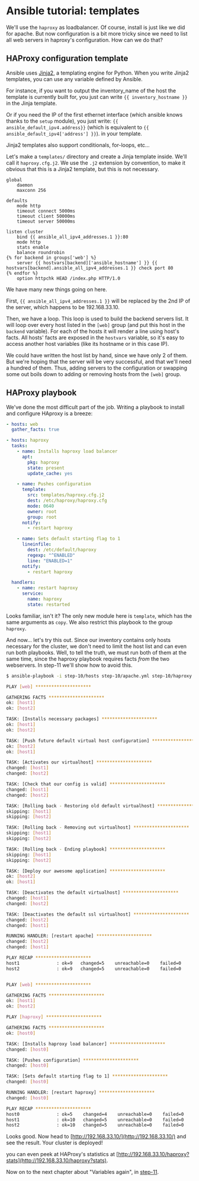 # Ansible tutorial: templates

We'll use the `haproxy` as loadbalancer. Of course, install is just like we did
for apache. But now configuration is a bit more tricky since we need to list
all web servers in haproxy's configuration. How can we do that?

## HAProxy configuration template

Ansible uses [Jinja2](http://jinja.pocoo.org/docs/), a templating engine for
Python. When you write Jinja2 templates, you can use any variable defined by
Ansible.

For instance, if you want to output the inventory_name of the host the template
is currently built for, you just can write `{{ inventory_hostname }}` in the
Jinja template.

Or if you need the IP of the first ethernet interface (which ansible knows
thanks to the `setup` module), you just write: `{{
ansible_default_ipv4.address}}` (which is equivalent to `{{
ansible_default_ipv4['address'] }}`). in your template.

Jinja2 templates also support conditionals, for-loops, etc...

Let's make a `templates/` directory and create a Jinja template inside. We'll
call  it `haproxy.cfg.j2`. We use the `.j2` extension by convention, to make
it obvious that this  is a Jinja2 template, but this is not necessary.

```jinja
global
    daemon
    maxconn 256

defaults
    mode http
    timeout connect 5000ms
    timeout client 50000ms
    timeout server 50000ms

listen cluster
    bind {{ ansible_all_ipv4_addresses.1 }}:80
    mode http
    stats enable
    balance roundrobin
{% for backend in groups['web'] %}
    server {{ hostvars[backend]['ansible_hostname'] }} {{ hostvars[backend].ansible_all_ipv4_addresses.1 }} check port 80
{% endfor %}
    option httpchk HEAD /index.php HTTP/1.0
```

We have many new things going on here.

First, `{{ ansible_all_ipv4_addresses.1 }}` will be replaced by the 2nd IP of
the server, which happens to be 192.168.33.10.

Then, we have a loop. This loop is used to build the backend servers list. It
will loop over every host listed in the `[web]` group (and put this host in the
`backend` variable). For each of the hosts it will render a line using host's
facts. All hosts' facts are exposed in the `hostvars` variable, so it's easy to
access another host variables (like its hostname or in this case IP).

We could have written the host list by hand, since we have only 2 of them. But
we're hoping that the server will be very successful, and that we'll need a
hundred of them. Thus, adding servers to the configuration or swapping some out
boils down to adding or removing hosts from the `[web]` group.

## HAProxy playbook

We've done the most difficult part of the job. Writing a playbook to install
and configure HAproxy is a breeze:

```yaml
- hosts: web
  gather_facts: true

- hosts: haproxy
  tasks:
    - name: Installs haproxy load balancer
      apt:
        pkg: haproxy
        state: present
        update_cache: yes

    - name: Pushes configuration
      template:
        src: templates/haproxy.cfg.j2
        dest: /etc/haproxy/haproxy.cfg
        mode: 0640
        owner: root
        group: root
      notify:
        - restart haproxy

    - name: Sets default starting flag to 1
      lineinfile:
        dest: /etc/default/haproxy
        regexp: "^ENABLED"
        line: "ENABLED=1"
      notify:
        - restart haproxy

  handlers:
    - name: restart haproxy
      service:
        name: haproxy
        state: restarted
```

Looks familiar, isn't it? The only new module here is `template`, which
has the same arguments as `copy`. We also restrict this playbook to the
group `haproxy`.

And now... let's try this out. Since our inventory contains only hosts
necessary for the cluster, we don't need to limit the host list and can even
run both playbooks. Well, to tell the truth, we must run both of them at the
same time, since the haproxy playbook requires facts _from_ the two webservers.
In step-11 we'll show how to avoid this.

```bash
$ ansible-playbook -i step-10/hosts step-10/apache.yml step-10/haproxy.yml

PLAY [web] *********************

GATHERING FACTS *********************
ok: [host1]
ok: [host2]

TASK: [Installs necessary packages] *********************
ok: [host1]
ok: [host2]

TASK: [Push future default virtual host configuration] *********************
ok: [host2]
ok: [host1]

TASK: [Activates our virtualhost] *********************
changed: [host1]
changed: [host2]

TASK: [Check that our config is valid] *********************
changed: [host1]
changed: [host2]

TASK: [Rolling back - Restoring old default virtualhost] *********************
skipping: [host1]
skipping: [host2]

TASK: [Rolling back - Removing out virtualhost] *********************
skipping: [host1]
skipping: [host2]

TASK: [Rolling back - Ending playbook] *********************
skipping: [host1]
skipping: [host2]

TASK: [Deploy our awesome application] *********************
ok: [host2]
ok: [host1]

TASK: [Deactivates the default virtualhost] *********************
changed: [host1]
changed: [host2]

TASK: [Deactivates the default ssl virtualhost] *********************
changed: [host2]
changed: [host1]

RUNNING HANDLER: [restart apache] *********************
changed: [host2]
changed: [host1]

PLAY RECAP *********************
host1              : ok=9   changed=5    unreachable=0    failed=0
host2              : ok=9   changed=5    unreachable=0    failed=0


PLAY [web] *********************

GATHERING FACTS *********************
ok: [host1]
ok: [host2]

PLAY [haproxy] *********************

GATHERING FACTS *********************
ok: [host0]

TASK: [Installs haproxy load balancer] *********************
changed: [host0]

TASK: [Pushes configuration] *********************
changed: [host0]

TASK: [Sets default starting flag to 1] *********************
changed: [host0]

RUNNING HANDLER: [restart haproxy] *********************
changed: [host0]

PLAY RECAP *********************
host0              : ok=5    changed=4    unreachable=0    failed=0
host1              : ok=10   changed=5    unreachable=0    failed=0
host2              : ok=10   changed=5    unreachable=0    failed=0
```

Looks good. Now head to [http://192.168.33.10/](http://192.168.33.10/) and
see the result. Your cluster is deployed!

you can even peek at HAProxy's statistics at
[http://192.168.33.10/haproxy?stats](http://192.168.33.10/haproxy?stats).

Now on to the next chapter about "Variables again", in
[step-11](https://github.com/leucos/ansible-tuto/tree/master/step-11).
